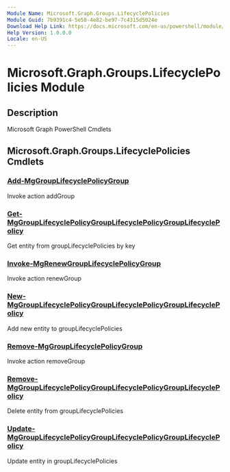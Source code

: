 ```yaml
---
Module Name: Microsoft.Graph.Groups.LifecyclePolicies
Module Guid: 7b9391c4-5e58-4e82-be97-7c4315d5024e
Download Help Link: https://docs.microsoft.com/en-us/powershell/module/microsoft.graph.groups.lifecyclepolicies
Help Version: 1.0.0.0
Locale: en-US
---
```


# Microsoft.Graph.Groups.LifecyclePolicies Module
## Description
Microsoft Graph PowerShell Cmdlets

## Microsoft.Graph.Groups.LifecyclePolicies Cmdlets
### [Add-MgGroupLifecyclePolicyGroup](Add-MgGroupLifecyclePolicyGroup.md)
Invoke action addGroup

### [Get-MgGroupLifecyclePolicyGroupLifecyclePolicyGroupLifecyclePolicy](Get-MgGroupLifecyclePolicyGroupLifecyclePolicyGroupLifecyclePolicy.md)
Get entity from groupLifecyclePolicies by key

### [Invoke-MgRenewGroupLifecyclePolicyGroup](Invoke-MgRenewGroupLifecyclePolicyGroup.md)
Invoke action renewGroup

### [New-MgGroupLifecyclePolicyGroupLifecyclePolicyGroupLifecyclePolicy](New-MgGroupLifecyclePolicyGroupLifecyclePolicyGroupLifecyclePolicy.md)
Add new entity to groupLifecyclePolicies

### [Remove-MgGroupLifecyclePolicyGroup](Remove-MgGroupLifecyclePolicyGroup.md)
Invoke action removeGroup

### [Remove-MgGroupLifecyclePolicyGroupLifecyclePolicyGroupLifecyclePolicy](Remove-MgGroupLifecyclePolicyGroupLifecyclePolicyGroupLifecyclePolicy.md)
Delete entity from groupLifecyclePolicies

### [Update-MgGroupLifecyclePolicyGroupLifecyclePolicyGroupLifecyclePolicy](Update-MgGroupLifecyclePolicyGroupLifecyclePolicyGroupLifecyclePolicy.md)
Update entity in groupLifecyclePolicies

